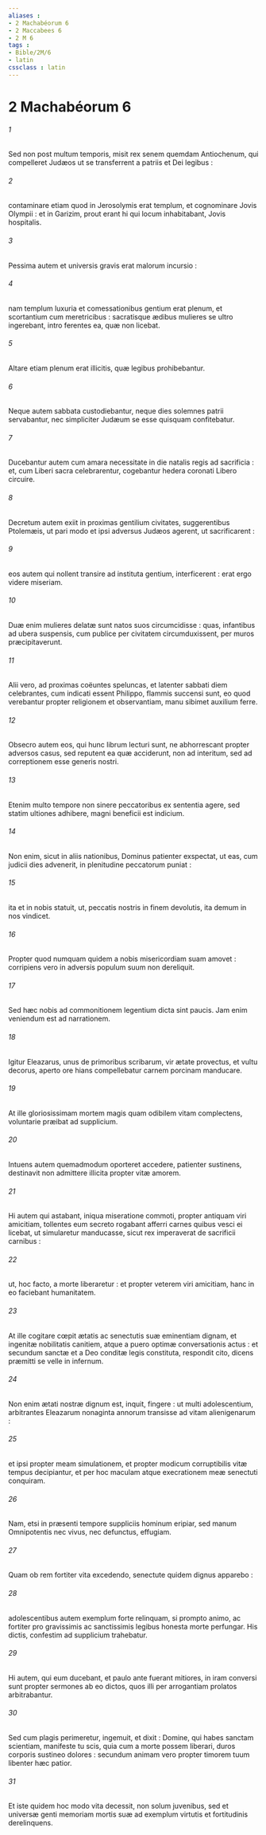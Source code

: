 ```yaml
---
aliases : 
- 2 Machabéorum 6
- 2 Maccabees 6
- 2 M 6
tags : 
- Bible/2M/6
- latin
cssclass : latin
---
```


# 2 Machabéorum 6

###### 1
Sed non post multum temporis, misit rex senem quemdam Antiochenum, qui compelleret Judæos ut se transferrent a patriis et Dei legibus :
###### 2
contaminare etiam quod in Jerosolymis erat templum, et cognominare Jovis Olympii : et in Garizim, prout erant hi qui locum inhabitabant, Jovis hospitalis.
###### 3
Pessima autem et universis gravis erat malorum incursio :
###### 4
nam templum luxuria et comessationibus gentium erat plenum, et scortantium cum meretricibus : sacratisque ædibus mulieres se ultro ingerebant, intro ferentes ea, quæ non licebat.
###### 5
Altare etiam plenum erat illicitis, quæ legibus prohibebantur.
###### 6
Neque autem sabbata custodiebantur, neque dies solemnes patrii servabantur, nec simpliciter Judæum se esse quisquam confitebatur.
###### 7
Ducebantur autem cum amara necessitate in die natalis regis ad sacrificia : et, cum Liberi sacra celebrarentur, cogebantur hedera coronati Libero circuire.
###### 8
Decretum autem exiit in proximas gentilium civitates, suggerentibus Ptolemæis, ut pari modo et ipsi adversus Judæos agerent, ut sacrificarent :
###### 9
eos autem qui nollent transire ad instituta gentium, interficerent : erat ergo videre miseriam.
###### 10
Duæ enim mulieres delatæ sunt natos suos circumcidisse : quas, infantibus ad ubera suspensis, cum publice per civitatem circumduxissent, per muros præcipitaverunt.
###### 11
Alii vero, ad proximas coëuntes speluncas, et latenter sabbati diem celebrantes, cum indicati essent Philippo, flammis succensi sunt, eo quod verebantur propter religionem et observantiam, manu sibimet auxilium ferre.
###### 12
Obsecro autem eos, qui hunc librum lecturi sunt, ne abhorrescant propter adversos casus, sed reputent ea quæ acciderunt, non ad interitum, sed ad correptionem esse generis nostri.
###### 13
Etenim multo tempore non sinere peccatoribus ex sententia agere, sed statim ultiones adhibere, magni beneficii est indicium.
###### 14
Non enim, sicut in aliis nationibus, Dominus patienter exspectat, ut eas, cum judicii dies advenerit, in plenitudine peccatorum puniat :
###### 15
ita et in nobis statuit, ut, peccatis nostris in finem devolutis, ita demum in nos vindicet.
###### 16
Propter quod numquam quidem a nobis misericordiam suam amovet : corripiens vero in adversis populum suum non dereliquit.
###### 17
Sed hæc nobis ad commonitionem legentium dicta sint paucis. Jam enim veniendum est ad narrationem.
###### 18
Igitur Eleazarus, unus de primoribus scribarum, vir ætate provectus, et vultu decorus, aperto ore hians compellebatur carnem porcinam manducare.
###### 19
At ille gloriosissimam mortem magis quam odibilem vitam complectens, voluntarie præibat ad supplicium.
###### 20
Intuens autem quemadmodum oporteret accedere, patienter sustinens, destinavit non admittere illicita propter vitæ amorem.
###### 21
Hi autem qui astabant, iniqua miseratione commoti, propter antiquam viri amicitiam, tollentes eum secreto rogabant afferri carnes quibus vesci ei licebat, ut simularetur manducasse, sicut rex imperaverat de sacrificii carnibus :
###### 22
ut, hoc facto, a morte liberaretur : et propter veterem viri amicitiam, hanc in eo faciebant humanitatem.
###### 23
At ille cogitare cœpit ætatis ac senectutis suæ eminentiam dignam, et ingenitæ nobilitatis canitiem, atque a puero optimæ conversationis actus : et secundum sanctæ et a Deo conditæ legis constituta, respondit cito, dicens præmitti se velle in infernum.
###### 24
Non enim ætati nostræ dignum est, inquit, fingere : ut multi adolescentium, arbitrantes Eleazarum nonaginta annorum transisse ad vitam alienigenarum :
###### 25
et ipsi propter meam simulationem, et propter modicum corruptibilis vitæ tempus decipiantur, et per hoc maculam atque execrationem meæ senectuti conquiram.
###### 26
Nam, etsi in præsenti tempore suppliciis hominum eripiar, sed manum Omnipotentis nec vivus, nec defunctus, effugiam.
###### 27
Quam ob rem fortiter vita excedendo, senectute quidem dignus apparebo :
###### 28
adolescentibus autem exemplum forte relinquam, si prompto animo, ac fortiter pro gravissimis ac sanctissimis legibus honesta morte perfungar. His dictis, confestim ad supplicium trahebatur.
###### 29
Hi autem, qui eum ducebant, et paulo ante fuerant mitiores, in iram conversi sunt propter sermones ab eo dictos, quos illi per arrogantiam prolatos arbitrabantur.
###### 30
Sed cum plagis perimeretur, ingemuit, et dixit : Domine, qui habes sanctam scientiam, manifeste tu scis, quia cum a morte possem liberari, duros corporis sustineo dolores : secundum animam vero propter timorem tuum libenter hæc patior.
###### 31
Et iste quidem hoc modo vita decessit, non solum juvenibus, sed et universæ genti memoriam mortis suæ ad exemplum virtutis et fortitudinis derelinquens.
